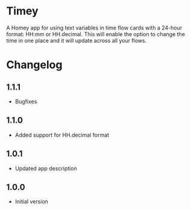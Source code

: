 # Timey

A Homey app for using text variables in time flow cards with a 24-hour format: HH:mm or HH.decimal. This will enable the option to change the time in one place and it will update across all your flows.

# Changelog

## 1.1.1

* Bugfixes

## 1.1.0

* Added support for HH.decimal format

## 1.0.1

* Updated app description

## 1.0.0

* Initial version
